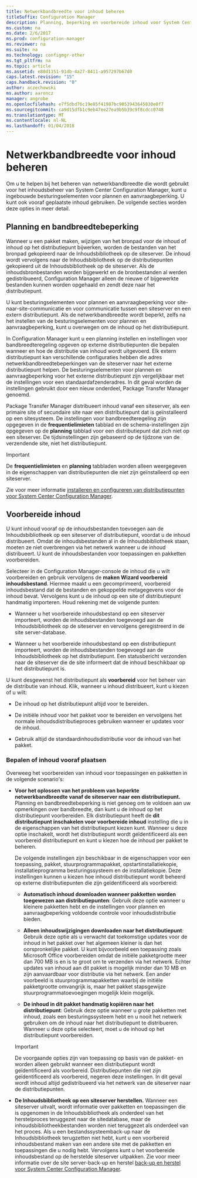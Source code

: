 ```yaml
---
title: Netwerkbandbreedte voor inhoud beheren
titleSuffix: Configuration Manager
description: Planning, beperking en voorbereide inhoud voor System Center Configuration Manager configureren.
ms.custom: na
ms.date: 2/6/2017
ms.prod: configuration-manager
ms.reviewer: na
ms.suite: na
ms.technology: configmgr-other
ms.tgt_pltfrm: na
ms.topic: article
ms.assetid: e80d1151-91db-4a27-8411-a957297b67d0
caps.latest.revision: "15"
caps.handback.revision: "0"
author: aczechowski
ms.author: aaroncz
manager: angrobe
ms.openlocfilehash: e7f5dbd76c19e85f41987bc9053943645830e0f7
ms.sourcegitcommit: ca9d15dfb1c9eb47ee27ea9b5b39c9f8cdcc0748
ms.translationtype: MT
ms.contentlocale: nl-NL
ms.lasthandoff: 01/04/2018
---
```

# <a name="manage-network-bandwidth-for-content"></a>Netwerkbandbreedte voor inhoud beheren
Om u te helpen bij het beheren van netwerkbandbreedte die wordt gebruikt voor het inhoudsbeheer van System Center Configuration Manager, kunt u ingebouwde besturingselementen voor plannen en aanvraagbeperking. U kunt ook vooraf geplaatste inhoud gebruiken. De volgende secties worden deze opties in meer detail.

##  <a name="BKMK_PlanningForThrottling"></a>Planning en bandbreedtebeperking  

 Wanneer u een pakket maken, wijzigen van het bronpad voor de inhoud of inhoud op het distributiepunt bijwerken, worden de bestanden van het bronpad gekopieerd naar de Inhoudsbibliotheek op de siteserver. De inhoud wordt vervolgens naar de Inhoudsbibliotheek op de distributiepunten gekopieerd uit de Inhoudsbibliotheek op de siteserver. Als de inhoudsbronbestanden worden bijgewerkt en de bronbestanden al werden gedistribueerd, Configuration Manager alleen de nieuwe of bijgewerkte bestanden kunnen worden opgehaald en zendt deze naar het distributiepunt.

 U kunt besturingselementen voor plannen en aanvraagbeperking voor site-naar-site-communicatie en voor communicatie tussen een siteserver en een extern distributiepunt. Als de netwerkbandbreedte wordt beperkt, zelfs na het instellen van de besturingselementen voor plannen en aanvraagbeperking, kunt u overwegen om de inhoud op het distributiepunt.  

 In Configuration Manager kunt u een planning instellen en instellingen voor bandbreedteregeling opgeven op externe distributiepunten die bepalen wanneer en hoe de distributie van inhoud wordt uitgevoerd. Elk extern distributiepunt kan verschillende configuraties hebben die adres netwerkbandbreedtebeperkingen van de siteserver naar het externe distributiepunt helpen. De besturingselementen voor plannen en aanvraagbeperking voor het externe distributiepunt zijn vergelijkbaar met de instellingen voor een standaardafzenderadres. In dit geval worden de instellingen gebruikt door een nieuw onderdeel, Package Transfer Manager genoemd.

 Package Transfer Manager distribueert inhoud vanaf een siteserver, als een primaire site of secundaire site naar een distributiepunt dat is geïnstalleerd op een sitesysteem. De instellingen voor bandbreedteregeling zijn opgegeven in de **frequentielimieten** tabblad en de schema-instellingen zijn opgegeven op de **planning** tabblad voor een distributiepunt dat zich niet op een siteserver. De tijdsinstellingen zijn gebaseerd op de tijdzone van de verzendende site, niet het distributiepunt.  

> [!IMPORTANT]  
>  De **frequentielimieten** en **planning** tabbladen worden alleen weergegeven in de eigenschappen van distributiepunten die niet zijn geïnstalleerd op een siteserver.  

Zie voor meer informatie [installeren en configureren van distributiepunten voor System Center Configuration Manager](/sccm/core/servers/deploy/configure/install-and-configure-distribution-points).  

##  <a name="BKMK_PrestagingContent"></a>Voorbereide inhoud  
 U kunt inhoud vooraf op de inhoudsbestanden toevoegen aan de Inhoudsbibliotheek op een siteserver of distributiepunt, voordat u de inhoud distribueert. Omdat de inhoudsbestanden al in de Inhoudsbibliotheek staan, moeten ze niet overbrengen via het netwerk wanneer u de inhoud distribueert. U kunt de inhoudsbestanden voor toepassingen en pakketten voorbereiden.  

Selecteer in de Configuration Manager-console de inhoud die u wilt voorbereiden en gebruik vervolgens de **maken Wizard voorbereid inhoudsbestand**. Hiermee maakt u een gecomprimeerd, voorbereid inhoudsbestand dat de bestanden en gekoppelde metagegevens voor de inhoud bevat. Vervolgens kunt u de inhoud op een site of distributiepunt handmatig importeren. Houd rekening met de volgende punten:  

-   Wanneer u het voorbereide inhoudsbestand op een siteserver importeert, worden de inhoudsbestanden toegevoegd aan de Inhoudsbibliotheek op de siteserver en vervolgens geregistreerd in de site server-database.  

-   Wanneer u het voorbereide inhoudsbestand op een distributiepunt importeert, worden de inhoudsbestanden toegevoegd aan de Inhoudsbibliotheek op het distributiepunt. Een statusbericht verzonden naar de siteserver die de site informeert dat de inhoud beschikbaar op het distributiepunt is.  

U kunt desgewenst het distributiepunt als **voorbereid** voor het beheer van de distributie van inhoud. Klik, wanneer u inhoud distribueert, kunt u kiezen of u wilt:  

-   De inhoud op het distributiepunt altijd voor te bereiden.  

-   De initiële inhoud voor het pakket voor te bereiden en vervolgens het normale inhoudsdistributieproces gebruiken wanneer er updates voor de inhoud.  

-   Gebruik altijd de standaardinhoudsdistributie voor de inhoud van het pakket.  

###  <a name="BKMK_DetermineToPrestageContent"></a>Bepalen of inhoud vooraf plaatsen  
 Overweeg het voorbereiden van inhoud voor toepassingen en pakketten in de volgende scenario's:  

-   **Voor het oplossen van het probleem van beperkte netwerkbandbreedte vanaf de siteserver naar een distributiepunt.** Planning en bandbreedtebeperking is niet genoeg om te voldoen aan uw opmerkingen over bandbreedte, dan kunt u de inhoud op het distributiepunt voorbereiden. Elk distributiepunt heeft de **dit distributiepunt inschakelen voor voorbereide inhoud** instelling die u in de eigenschappen van het distributiepunt kiezen kunt. Wanneer u deze optie inschakelt, wordt het distributiepunt wordt geïdentificeerd als een voorbereid distributiepunt en kunt u kiezen hoe de inhoud per pakket te beheren.  

    De volgende instellingen zijn beschikbaar in de eigenschappen voor een toepassing, pakket, stuurprogrammapakket, opstartinstallatiekopie, installatieprogramma besturingssysteem en de installatiekopie. Deze instellingen kunnen u kiezen hoe inhoud distributiepunt wordt beheerd op externe distributiepunten die zijn geïdentificeerd als voorbereid:  

    -   **Automatisch inhoud downloaden wanneer pakketten worden toegewezen aan distributiepunten**: Gebruik deze optie wanneer u kleinere pakketten hebt en de instellingen voor plannen en aanvraagbeperking voldoende controle voor inhoudsdistributie bieden.  

    -   **Alleen inhoudswijzigingen downloaden naar het distributiepunt**: Gebruik deze optie als u verwacht dat toekomstige updates voor de inhoud in het pakket over het algemeen kleiner is dan het oorspronkelijke pakket. U kunt bijvoorbeeld een toepassing zoals Microsoft Office voorbereiden omdat de initiële pakketgrootte meer dan 700 MB is en is te groot om te verzenden via het netwerk. Echter updates van inhoud aan dit pakket is mogelijk minder dan 10 MB en zijn aanvaardbaar voor distributie via het netwerk. Een ander voorbeeld is stuurprogrammapakketten waarbij de initiële pakketgrootte omvangrijk is, maar het pakket stapsgewijze stuurprogrammatoevoegingen mogelijk klein mogelijk.  

    -   **De inhoud in dit pakket handmatig kopiëren naar het distributiepunt**: Gebruik deze optie wanneer u grote pakketten met inhoud, zoals een besturingssysteem hebt en u nooit het netwerk gebruiken om de inhoud naar het distributiepunt te distribueren. Wanneer u deze optie selecteert, moet u de inhoud op het distributiepunt voorbereiden.  

    > [!IMPORTANT]  
    >  De voorgaande opties zijn van toepassing op basis van de pakket- en worden alleen gebruikt wanneer een distributiepunt wordt geïdentificeerd als voorbereid. Distributiepunten die niet zijn geïdentificeerd als voorbereid, negeren deze instellingen. In dit geval wordt inhoud altijd gedistribueerd via het netwerk van de siteserver naar de distributiepunten.  

-   **De Inhoudsbibliotheek op een siteserver herstellen.** Wanneer een siteserver uitvalt, wordt informatie over pakketten en toepassingen die is opgenomen in de Inhoudsbibliotheek als onderdeel van het herstelproces teruggezet naar de sitedatabase, maar de inhoudsbibliotheekbestanden worden niet teruggezet als onderdeel van het proces. Als u een bestandssysteemback-up naar de Inhoudsbibliotheek terugzetten niet hebt, kunt u een voorbereid inhoudsbestand maken van een andere site met de pakketten en toepassingen die u nodig hebt. Vervolgens kunt u het voorbereide inhoudsbestand op de herstelde siteserver uitpakken. Zie voor meer informatie over de site server-back-up en herstel [back-up en herstel voor System Center Configuration Manager](/sccm/protect/understand/backup-and-recovery).  
